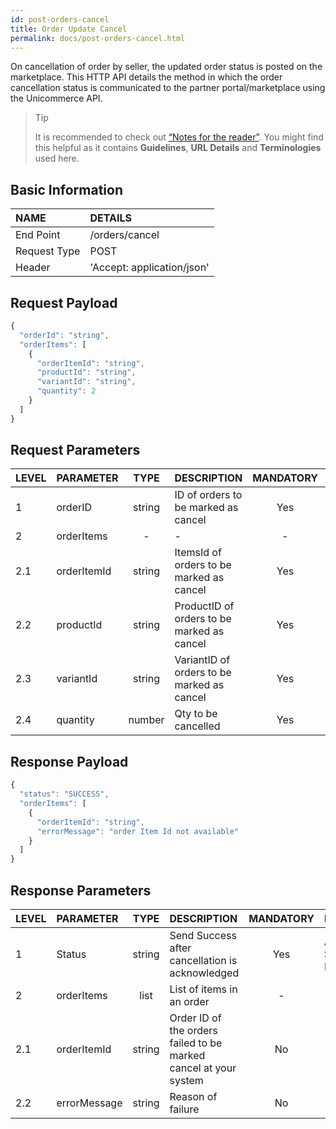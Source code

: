 ```yaml
---
id: post-orders-cancel
title: Order Update Cancel
permalink: docs/post-orders-cancel.html
---
```



On cancellation of order by seller, the updated order status is posted on the marketplace. This HTTP API details the method in which the order cancellation status is communicated to the partner portal/marketplace using the Unicommerce API.

>Tip
>
>It is recommended to check out [“Notes for the reader”](/docs/notes-for-reader.html). You might find this helpful as it contains **Guidelines**, **URL Details** and **Terminologies** used here.

## Basic Information

| NAME             | DETAILS                                                  | 
| :----------------| :------------------------------------------------------  | 
| End Point        | /orders/cancel                                           | 
| Request Type     | POST                                                     | 
| Header           | 'Accept: application/json'                               | 

    
## Request Payload

```js
{
  "orderId": "string",
  "orderItems": [
    {
      "orderItemId": "string",
      "productId": "string",
      "variantId": "string",
      "quantity": 2
    }
  ]
}
```
## Request Parameters

| LEVEL       | PARAMETER            | TYPE   | DESCRIPTION                                                                     | MANDATORY | NOTES                                                                 |
|:-------------|:----------------------|:--------:|:-----------------------------------------|:-----------:|:------------------------| 
| 1     | orderID     | string | ID of orders to be marked as cancel        | Yes       | -     | 
| 2     | orderItems  | -      | -                                          | -         | -     | 
| 2.1   | orderItemId | string | ItemsId of orders to be marked as cancel   | Yes       | -     | 
| 2.2   | productId   | string | ProductID of orders to be marked as cancel | Yes       | -     | 
| 2.3   | variantId   | string | VariantID of orders to be marked as cancel | Yes       | -     | 
| 2.4   | quantity    | number | Qty to be cancelled                        | Yes       | -     | 




## Response Payload

```js
{
  "status": "SUCCESS",
  "orderItems": [
    {
      "orderItemId": "string",
      "errorMessage": "order Item Id not available"
    }
  ]
}
```

## Response Parameters

| LEVEL | PARAMETER    | TYPE   | DESCRIPTION                                                      | MANDATORY  | NOTES                                       | 
|:------|:-------------|:------:|:-----------------------------------------------------------------|:----------:|:--------------------------------------------| 
| 1     | Status       | string | Send Success after cancellation is acknowledged                  | Yes        | Allowable: SUCCESS, FAILED, PARTIAL_SUCCESS | 
| 2     | orderItems   | list   | List of items in an order                                        | -          | -                                           | 
| 2.1   | orderItemId  | string | Order ID of the orders failed to be marked cancel at your system | No         | -                                           | 
| 2.2   | errorMessage | string | Reason of failure                                                | No         | -                                           | 
 


